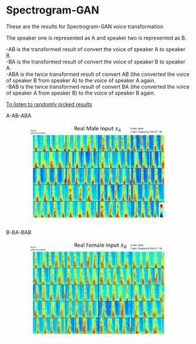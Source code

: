 # Spectrogram-GAN
These are the results for Spectrogram-GAN voice transformation

The speaker one is represented as A and speaker two is represented as B. 

-AB is the transformed result of convert the voice of speaker A to speaker B. <br>
-BA is the transformed result of convert the voice of speaker B to speaker A. <br>
-ABA is the twice transformed result of convert AB (the converted the voice of speaker B from speaker A) to the voice of speaker A again. <br>
-BAB is the twice transformed result of convert BA (the converted the voice of speaker A from speaker B) to the voice of speaker B again. <br>

[To listen to randomly picked results](http://nbviewer.jupyter.org/github/Yolanda-Gao/Spectrogram-GAN/blob/master/VoiceGAN%20result.ipynb)

A-AB-ABA
![result1](A-AB-ABA1.gif)

B-BA-BAB
![result1](B-BA-BAB1.gif)


